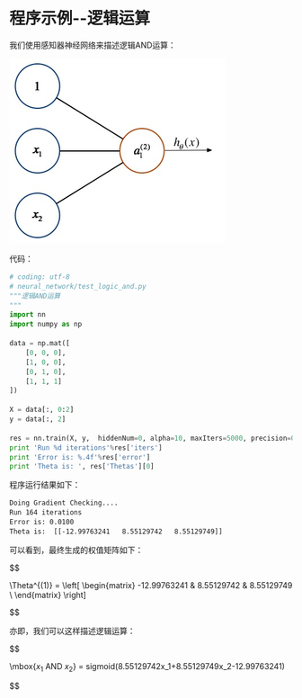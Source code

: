 程序示例--逻辑运算
==============
我们使用感知器神经网络来描述逻辑AND运算：

![逻辑AND运算网络设计](../attachments/逻辑AND运算网络设计.jpg)

代码：

```python
# coding: utf-8
# neural_network/test_logic_and.py
"""逻辑AND运算
"""
import nn
import numpy as np

data = np.mat([
    [0, 0, 0],
    [1, 0, 0],
    [0, 1, 0],
    [1, 1, 1]
])

X = data[:, 0:2]
y = data[:, 2]

res = nn.train(X, y,  hiddenNum=0, alpha=10, maxIters=5000, precision=0.01)
print 'Run %d iterations'%res['iters']
print 'Error is: %.4f'%res['error']
print 'Theta is: ', res['Thetas'][0]
```

程序运行结果如下：

```sh
Doing Gradient Checking....
Run 164 iterations
Error is: 0.0100
Theta is:  [[-12.99763241   8.55129742   8.55129749]]
```

可以看到，最终生成的权值矩阵如下：

$$

\Theta^{(1)} =
\left[
\begin{matrix}
-12.99763241 & 8.55129742 & 8.55129749 \\
\end{matrix}
\right]

$$

亦即，我们可以这样描述逻辑运算：

$$

\mbox{$x_1$ AND $x_2$} = sigmoid(8.55129742x_1+8.55129749x_2-12.99763241)

$$
